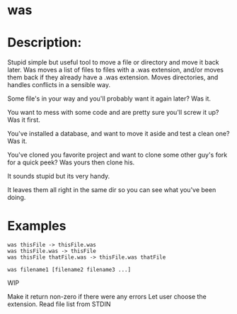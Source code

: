was
===


Description:
============

Stupid simple but useful tool to move a file or directory and move it back later.
Was moves a list of files to files with a .was extension, and/or moves them back if they already have a .was extension.
Moves directories, and handles conflicts in a sensible way.

Some file's in your way and you'll probably want it again later?  Was it.

You want to mess with some code and are pretty sure you'll screw it up?  Was it first.

You've installed a database, and want to move it aside and test a clean one?  Was it.

You've cloned you favorite project and want to clone some other guy's fork for a quick peek?  Was yours then clone his.

It sounds stupid but its very handy.

It leaves them all right in the same dir so you can see what you've been doing.

Examples
========

    was thisFile -> thisFile.was
    was thisFile.was -> thisFile
    was thisFile thatFile.was -> thisFile.was thatFile

    was filename1 [filename2 filename3 ...]

WIP

Make it return non-zero if there were any errors
Let user choose the extension.
Read file list from STDIN

